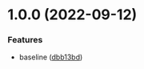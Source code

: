# 1.0.0 (2022-09-12)


### Features

* baseline ([dbb13bd](https://github.com/Savid/status-collector/commit/dbb13bddb020307d5b0e97c6c132b6c46a75b6ab))

